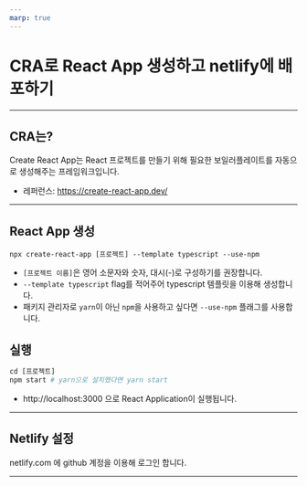 ```yaml
---
marp: true
---
```


# CRA로 React App 생성하고 netlify에 배포하기

---
## CRA는?
Create React App는 React 프로젝트를 만들기 위해 필요한 보일러플레이트를 자동으로 생성해주는 프레임워크입니다.

- 레퍼런스: https://create-react-app.dev/

---
## React App 생성
```shell
npx create-react-app [프로젝트] --template typescript --use-npm
```
- `[프로젝트 이름]`은 영어 소문자와 숫자, 대시(-)로 구성하기를 권장합니다.
- `--template typescript` flag를 적어주어 typescript 템플릿을 이용해 생성합니다.
- 패키지 관리자로 `yarn`이 아닌 `npm`을 사용하고 싶다면 `--use-npm` 플래그를 사용합니다.

## 실행

```python
cd [프로젝트]
npm start # yarn으로 설치했다면 yarn start
```
- http://localhost:3000 으로 React Application이 실행됩니다.

---

## Netlify 설정

netlify.com 에 github 계정을 이용해 로그인 합니다.

---
